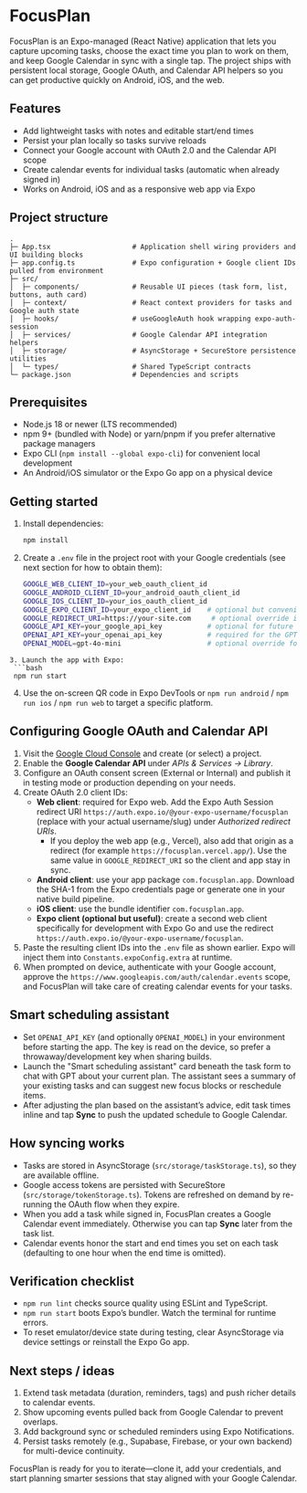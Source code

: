 # FocusPlan

FocusPlan is an Expo-managed (React Native) application that lets you capture upcoming tasks, choose the exact time you plan to work on them, and keep Google Calendar in sync with a single tap. The project ships with persistent local storage, Google OAuth, and Calendar API helpers so you can get productive quickly on Android, iOS, and the web.

## Features

- Add lightweight tasks with notes and editable start/end times
- Persist your plan locally so tasks survive reloads
- Connect your Google account with OAuth 2.0 and the Calendar API scope
- Create calendar events for individual tasks (automatic when already signed in)
- Works on Android, iOS and as a responsive web app via Expo

## Project structure

```
.
├─ App.tsx                    # Application shell wiring providers and UI building blocks
├─ app.config.ts              # Expo configuration + Google client IDs pulled from environment
├─ src/
│  ├─ components/             # Reusable UI pieces (task form, list, buttons, auth card)
│  ├─ context/                # React context providers for tasks and Google auth state
│  ├─ hooks/                  # useGoogleAuth hook wrapping expo-auth-session
│  ├─ services/               # Google Calendar API integration helpers
│  ├─ storage/                # AsyncStorage + SecureStore persistence utilities
│  └─ types/                  # Shared TypeScript contracts
└─ package.json               # Dependencies and scripts
```

## Prerequisites

- Node.js 18 or newer (LTS recommended)
- npm 9+ (bundled with Node) or yarn/pnpm if you prefer alternative package managers
- Expo CLI (`npm install --global expo-cli`) for convenient local development
- An Android/iOS simulator or the Expo Go app on a physical device

## Getting started

1. Install dependencies:
   ```bash
   npm install
   ```
2. Create a `.env` file in the project root with your Google credentials (see next section for how to obtain them):
   ```bash
   GOOGLE_WEB_CLIENT_ID=your_web_oauth_client_id
   GOOGLE_ANDROID_CLIENT_ID=your_android_oauth_client_id
   GOOGLE_IOS_CLIENT_ID=your_ios_oauth_client_id
   GOOGLE_EXPO_CLIENT_ID=your_expo_client_id    # optional but convenient during development
   GOOGLE_REDIRECT_URI=https://your-site.com     # optional override if Google needs an explicit redirect
   GOOGLE_API_KEY=your_google_api_key           # optional for future enhancements
   OPENAI_API_KEY=your_openai_api_key           # required for the GPT scheduling assistant
   OPENAI_MODEL=gpt-4o-mini                     # optional override for the assistant model
  ```
3. Launch the app with Expo:
   ```bash
   npm run start
   ```
4. Use the on-screen QR code in Expo DevTools or `npm run android` / `npm run ios` / `npm run web` to target a specific platform.

## Configuring Google OAuth and Calendar API

1. Visit the [Google Cloud Console](https://console.cloud.google.com/) and create (or select) a project.
2. Enable the **Google Calendar API** under *APIs & Services → Library*.
3. Configure an OAuth consent screen (External or Internal) and publish it in testing mode or production depending on your needs.
4. Create OAuth 2.0 client IDs:
   - **Web client**: required for Expo web. Add the Expo Auth Session redirect URI `https://auth.expo.io/@your-expo-username/focusplan` (replace with your actual username/slug) under *Authorized redirect URIs*.
     - If you deploy the web app (e.g., Vercel), also add that origin as a redirect (for example `https://focusplan.vercel.app/`). Use the same value in `GOOGLE_REDIRECT_URI` so the client and app stay in sync.
   - **Android client**: use your app package `com.focusplan.app`. Download the SHA-1 from the Expo credentials page or generate one in your native build pipeline.
   - **iOS client**: use the bundle identifier `com.focusplan.app`.
   - **Expo client (optional but useful)**: create a second web client specifically for development with Expo Go and use the redirect `https://auth.expo.io/@your-expo-username/focusplan`.
5. Paste the resulting client IDs into the `.env` file as shown earlier. Expo will inject them into `Constants.expoConfig.extra` at runtime.
6. When prompted on device, authenticate with your Google account, approve the `https://www.googleapis.com/auth/calendar.events` scope, and FocusPlan will take care of creating calendar events for your tasks.

## Smart scheduling assistant

- Set `OPENAI_API_KEY` (and optionally `OPENAI_MODEL`) in your environment before starting the app. The key is read on the device, so prefer a throwaway/development key when sharing builds.
- Launch the "Smart scheduling assistant" card beneath the task form to chat with GPT about your current plan. The assistant sees a summary of your existing tasks and can suggest new focus blocks or reschedule items.
- After adjusting the plan based on the assistant’s advice, edit task times inline and tap **Sync** to push the updated schedule to Google Calendar.

## How syncing works

- Tasks are stored in AsyncStorage (`src/storage/taskStorage.ts`), so they are available offline.
- Google access tokens are persisted with SecureStore (`src/storage/tokenStorage.ts`). Tokens are refreshed on demand by re-running the OAuth flow when they expire.
- When you add a task while signed in, FocusPlan creates a Google Calendar event immediately. Otherwise you can tap **Sync** later from the task list.
- Calendar events honor the start and end times you set on each task (defaulting to one hour when the end time is omitted).

## Verification checklist

- `npm run lint` checks source quality using ESLint and TypeScript.
- `npm run start` boots Expo’s bundler. Watch the terminal for runtime errors.
- To reset emulator/device state during testing, clear AsyncStorage via device settings or reinstall the Expo Go app.

## Next steps / ideas

1. Extend task metadata (duration, reminders, tags) and push richer details to calendar events.
2. Show upcoming events pulled back from Google Calendar to prevent overlaps.
3. Add background sync or scheduled reminders using Expo Notifications.
4. Persist tasks remotely (e.g., Supabase, Firebase, or your own backend) for multi-device continuity.

FocusPlan is ready for you to iterate—clone it, add your credentials, and start planning smarter sessions that stay aligned with your Google Calendar.
